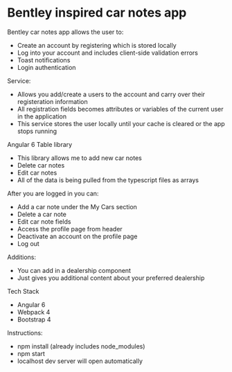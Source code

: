 # Bentley inspired car notes app

Bentley car notes app allows the user to: 
- Create an account by registering which is stored locally
- Log into your account and includes client-side validation errors
- Toast notifications
- Login authentication

Service:
- Allows you add/create a users to the account and carry over their registeration information 
- All registration fields becomes attributes or variables of the current user in the application
- This service stores the user locally until your cache is cleared or the app stops running

Angular 6 Table library
- This library allows me to add new car notes
- Delete car notes
- Edit car notes
- All of the data is being pulled from the typescript files as arrays

After you are logged in you can:
- Add a car note under the My Cars section
- Delete a car note
- Edit car note fields
- Access the profile page from header
- Deactivate an account on the profile page
- Log out

Additions:
- You can add in a dealership component
- Just gives you additional content about your preferred dealership

Tech Stack
- Angular 6
- Webpack 4
- Bootstrap 4

Instructions:
- npm install (already includes node_modules)
- npm start
- localhost dev server will open automatically